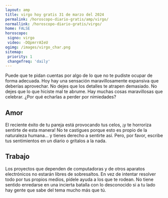 ```yaml
---
layout: amp
title: virgo hoy gratis 31 de marzo del 2024 
permalink: /horoscopo-diario-gratis/amp/virgo/
normallink: /horoscopo-diario-gratis/virgo/
home: FALSE
horoscopo:
 signo: virgo
 video: -DQpmrrAIeU
ogimg: /images/virgo_char.png
sitemap:
 priority: 1
 changefreq: 'daily'
---
```



Puede que te pidan cuentas por algo de lo que no te pudiste ocupar de forma adecuada. Hoy hay una sensación maravillosamente expansiva que deberías aprovechar. No dejes que los detalles te atrapen demasiado. No dejes que lo que hiciste mal te abrume. Hay muchas cosas maravillosas que celebrar. ¿Por qué echarlas a perder por nimiedades?

## Amor

El reciente éxito de tu pareja está provocando tus celos, ¡y te horroriza sentirte de esta manera! No te castigues porque esto es propio de la naturaleza humana... y tienes derecho a sentirte así. Pero, por favor, escribe tus sentimientos en un diario o grítalos a la nada.

## Trabajo

Los proyectos que dependen de computadoras y de otros aparatos electrónicos no estarán libres de sobresaltos. En vez de intentar resolver todo por tus propios medios, pídele ayuda a los que te rodean. No tiene sentido enredarse en una incierta batalla con lo desconocido si a tu lado hay gente que sabe del tema mucho más que tú.